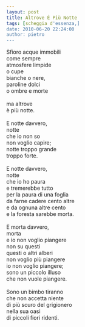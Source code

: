 ```yaml
---
layout: post
title: Altrove È Più Notte
tags: [scheggia d'essenza,]
date: 2010-06-20 22:24:00
author: pietro
---
```

Sfioro acque immobili<br/>come sempre<br/>atmosfere limpide<br/>o cupe<br/>bianche o nere,<br/>paroline dolci<br/>o ombre e morte<br/><br/>ma altrove<br/>è più notte.<br/><br/>E notte davvero,<br/>notte<br/>che io non so<br/>non voglio capire;<br/>notte troppo grande<br/>troppo forte.<br/><br/>E notte davvero,<br/>notte<br/>che io ho paura<br/>e tremerebbe tutto<br/>per la paura di una foglia<br/>da farne cadere cento altre<br/>e da ognuna altre cento<br/>e la foresta sarebbe morta.<br/><br/>E morta davvero,<br/>morta<br/>e io non voglio piangere<br/>non su questi<br/>questi o altri alberi<br/>non voglio più piangere<br/>io non voglio piangere;<br/>sono un piccolo illuso<br/>che non vuole piangere.<br/><br/>Sono un bimbo tiranno<br/>che non accetta niente<br/>di più scuro del grigionero<br/>nella sua oasi<br/>di piccoli fiori ridenti.
